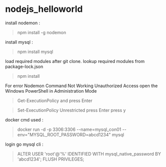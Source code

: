# nodejs_helloworld

install nodemon :
> npm install -g nodemon

install mysql :
> npm install mysql

load required modules after git clone. lookup required modules from package-lock.json
> npm install

For error Nodemon Command Not Working Unauthorized Access
open the Windows PowerShell in Administration Mode
> Get-ExecutionPolicy and press Enter

> Set-ExecutionPolicy Unrestricted press Enter
> press y

docker cmd used :
> docker run -d -p 3306:3306 --name=mysql_con01 --env="MYSQL_ROOT_PASSWORD=abcd1234" mysql

login go mysql cli :
> ALTER USER 'root'@'%' IDENTIFIED WITH mysql_native_password BY 'abcd1234';
> FLUSH PRIVILEGES;